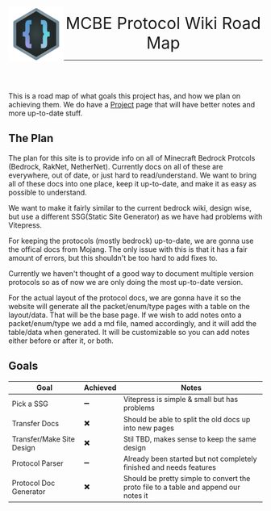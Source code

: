 <br/>
<img align="left" src="./assests/wiki-correct.svg" width="110" height="110" alt=""/>
<p align="center">
    <font size="6">MCBE Protocol Wiki Road Map</font>
</p>

----
<br/>
<br/>

This is a road map of what goals this project has, and how we plan on achieving them. We do have a [Project](https://github.com/orgs/Bedrock-OSS/projects/7) page that will have better notes and more up-to-date stuff.

## The Plan

The plan for this site is to provide info on all of Minecraft Bedrock Protcols (Bedrock, RakNet, NetherNet). Currently docs on all of these are everywhere, out of date, or just hard to read/understand. We want to bring all of these docs into one place, keep it up-to-date, and make it as easy as possible to understand.

We want to make it fairly similar to the current bedrock wiki, design wise, but use a different SSG(Static Site Generator) as we have had problems with Vitepress.

For keeping the protocols (mostly bedrock) up-to-date, we are gonna use the offical docs from Mojang. The only issue with this is that it has a fair amount of errors, but this shouldn't be too hard to add fixes to.

Currently we haven't thought of a good way to document multiple version protocols so as of now we are only doing the most up-to-date version.

For the actual layout of the protocol docs, we are gonna have it so the website will generate all the packet/enum/type pages with a table on the layout/data. That will be the base page. If we wish to add notes onto a packet/enum/type we add a md file, named accordingly, and it will add the table/data when generated. It will be customizable so you can add notes either before or after it, or both.

## Goals

| Goal                      | Achieved | Notes                                                                                |
|---------------------------|----------|--------------------------------------------------------------------------------------|
| Pick a SSG                | ➖       | Vitepress is simple & small but has problems                                         |
| Transfer Docs             | ✖️       | Should be able to split the old docs up into new pages                               |
| Transfer/Make Site Design | ✖️       | Stil TBD, makes sense to keep the same design                                        |
| Protocol Parser           | ➖       | Already been started but not completely finished and needs features                  |
| Protocol Doc Generator    | ✖️       | Should be pretty simple to convert the proto file to a table and append our notes it |